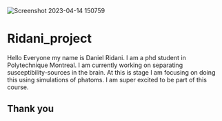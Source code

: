 
![Screenshot 2023-04-14 150759](https://github.com/brainhack-school2023/Ridani_project/assets/77506715/9dbdbbfd-f778-4467-9367-75fc6c6c311b)
# Ridani_project

Hello Everyone my name is Daniel Ridani. I am a phd student in Polytechnique Montreal. I am currently working on separating susceptibility-sources in the brain. At this is stage I am focusing on doing this using simulations of phatoms. I am super excited to be part of this course.
## Thank you
